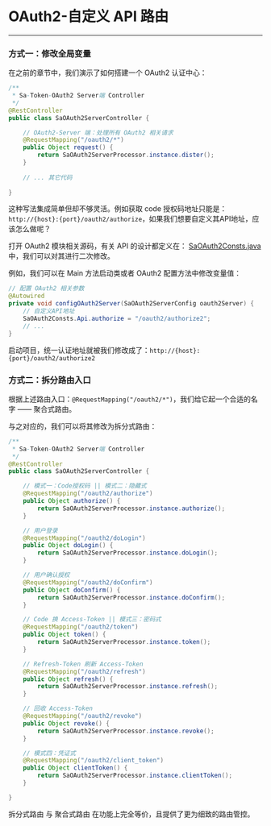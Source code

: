 # OAuth2-自定义 API 路由 

---

### 方式一：修改全局变量

在之前的章节中，我们演示了如何搭建一个 OAuth2 认证中心：
``` java
/**
 * Sa-Token-OAuth2 Server端 Controller 
 */
@RestController
public class SaOAuth2ServerController {

	// OAuth2-Server 端：处理所有 OAuth2 相关请求 
	@RequestMapping("/oauth2/*")
	public Object request() {
		return SaOAuth2ServerProcessor.instance.dister();
	}
	
	// ... 其它代码
	
}
```

这种写法集成简单但却不够灵活。例如获取 code 授权码地址只能是：`http://{host}:{port}/oauth2/authorize`，如果我们想要自定义其API地址，应该怎么做呢？

打开 OAuth2 模块相关源码，有关 API 的设计都定义在：
[SaOAuth2Consts.java](https://gitee.com/dromara/sa-token/blob/master/sa-token-plugin/sa-token-oauth2/src/main/java/cn/dev33/satoken/oauth2/consts/SaOAuth2Consts.java)
中，我们可以对其进行二次修改。

例如，我们可以在 Main 方法启动类或者 OAuth2 配置方法中修改变量值：
``` java
// 配置 OAuth2 相关参数 
@Autowired
private void configOAuth2Server(SaOAuth2ServerConfig oauth2Server) {
	// 自定义API地址
	SaOAuth2Consts.Api.authorize = "/oauth2/authorize2";
	// ... 
}
```

启动项目，统一认证地址就被我们修改成了：`http://{host}:{port}/oauth2/authorize2`


### 方式二：拆分路由入口
根据上述路由入口：`@RequestMapping("/oauth2/*")`，我们给它起一个合适的名字 —— 聚合式路由。

与之对应的，我们可以将其修改为拆分式路由：

``` java
/**
 * Sa-Token-OAuth2 Server端 Controller 
 */
@RestController
public class SaOAuth2ServerController {

	// 模式一：Code授权码 || 模式二：隐藏式
	@RequestMapping("/oauth2/authorize")
	public Object authorize() {
		return SaOAuth2ServerProcessor.instance.authorize();
	}

	// 用户登录
	@RequestMapping("/oauth2/doLogin")
	public Object doLogin() {
		return SaOAuth2ServerProcessor.instance.doLogin();
	}

	// 用户确认授权
	@RequestMapping("/oauth2/doConfirm")
	public Object doConfirm() {
		return SaOAuth2ServerProcessor.instance.doConfirm();
	}

	// Code 换 Access-Token || 模式三：密码式
	@RequestMapping("/oauth2/token")
	public Object token() {
		return SaOAuth2ServerProcessor.instance.token();
	}

	// Refresh-Token 刷新 Access-Token
	@RequestMapping("/oauth2/refresh")
	public Object refresh() {
		return SaOAuth2ServerProcessor.instance.refresh();
	}

	// 回收 Access-Token
	@RequestMapping("/oauth2/revoke")
	public Object revoke() {
		return SaOAuth2ServerProcessor.instance.revoke();
	}

	// 模式四：凭证式
	@RequestMapping("/oauth2/client_token")
	public Object clientToken() {
		return SaOAuth2ServerProcessor.instance.clientToken();
	}

}
```

拆分式路由 与 聚合式路由 在功能上完全等价，且提供了更为细致的路由管控。


